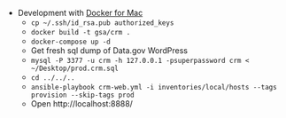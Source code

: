          
- Development with [Docker for Mac](https://www.docker.com/products/docker)
    - `cp ~/.ssh/id_rsa.pub authorized_keys`
    - `docker build -t gsa/crm .`
    - `docker-compose up -d`
    - Get fresh sql dump of Data.gov WordPress
    - `mysql -P 3377 -u crm -h 127.0.0.1 -psuperpassword crm < ~/Desktop/prod.crm.sql`
    - `cd ../../..`
    - `ansible-playbook crm-web.yml -i inventories/local/hosts --tags provision --skip-tags prod`
    - Open http://localhost:8888/
